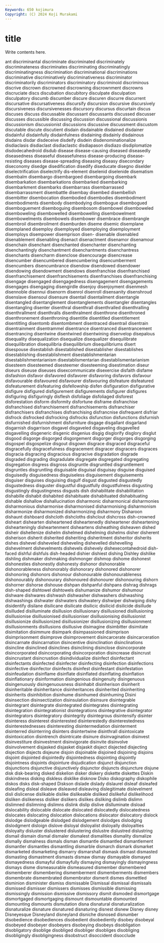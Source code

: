 ```yaml
---
Keywords: 650 kojimura
Copyright: (C) 2024 Koji Murakami
---
```


# title

Write contents here.



ant
discriminantal discriminate discriminated discriminately discriminateness discriminates discriminating discriminatingly discriminatingness discrimination
discriminational discriminations discriminative discriminatively discriminativeness discriminator discriminatorily discriminators discriminatory discriminoid
discriminous discrive discrown discrowned discrowning discrownment discrowns discruciate discs discubation
discubitory disculpate disculpation disculpatory discumb discumber discure discuren discurre discurrent
discursative discursativeness discursify discursion discursive discursively discursiveness discursivenesses discursory discursus
discurtain discus discuses discuss discussable discussant discussants discussed discusser discusses
discussible discussing discussion discussional discussionis discussionism discussionist discussions discussive discussment
discustom discutable discute discutient disdain disdainable disdained disdainer disdainful disdainfully
disdainfulness disdaining disdainly disdainous disdains disdar disdeceive disdeify disdein disdenominationalize
disdiaclasis disdiaclast disdiaclastic disdiapason disdiazo disdiplomatize disdodecahedroid disdub disease disease-causing
diseased diseasedly diseasedness diseaseful diseasefulness disease-producing disease-resisting diseases disease-spreading diseasing
diseasy disecondary diseconomy disedge disedification disedify diseducate disegno diselder diselectrification
diselectrify dis-element diselenid diselenide disematism disembalm disembargo disembargoed disembargoing disembark
disembarkation disembarkations disembarked disembarking disembarkment disembarks disembarrass disembarrassed disembarrassment disembattle
disembay disembed disembellish disembitter disembocation disembodied disembodies disembodiment disembodiments disembody
disembodying disembogue disembogued disemboguement disemboguing disembosom disembowel disemboweled disemboweling disembowelled
disembowelling disembowelment disembowelments disembowels disembower disembrace disembrangle disembroil disembroilment disemburden
diseme disemic disemplane disemplaned disemploy disemployed disemploying disemployment disemploys disempower
disemprison disen- disenable disenabled disenablement disenabling disenact disenactment disenamor disenamour
disenchain disenchant disenchanted disenchanter disenchanting disenchantingly disenchantment disenchantments disenchantress disenchants
disencharm disenclose disencourage disencrease disencumber disencumbered disencumbering disencumberment disencumbers disencumbrance
disendow disendowed disendower disendowing disendowment disendows disenfranchise disenfranchised disenfranchisement disenfranchisements
disenfranchises disenfranchising disengage disengaged disengagedness disengagement disengagements disengages disengaging disengirdle
disenjoy disenjoyment disenmesh disennoble disennui disenorm disenrol disenroll disensanity disenshroud
disenslave disensoul disensure disentail disentailment disentangle disentangled disentanglement disentanglements disentangler
disentangles disentangling disenter disenthral disenthrall disenthralled disenthralling disenthrallment disenthralls disenthralment
disenthrone disenthroned disenthronement disenthroning disentitle disentitled disentitlement disentitling disentomb disentombment
disentraced disentrail disentrain disentrainment disentrammel disentrance disentranced disentrancement disentrancing disentwine
disentwined disentwining disenvelop disepalous disequality disequalization disequalize disequalizer disequilibrate disequilibration
disequilibria disequilibrium disequilibriums disert disespouse disestablish disestablished disestablisher disestablishes disestablishing
disestablishment disestablishmentarian disestablishmentarianism disestablismentarian disestablismentarianism disesteem disesteemed disesteemer disesteeming disestimation
diseur diseurs diseuse diseuses disexcommunicate disexercise disfaith disfame disfashion disfavor
disfavored disfavorer disfavoring disfavors disfavour disfavourable disfavoured disfavourer disfavouring disfeature
disfeatured disfeaturement disfeaturing disfellowship disfen disfiguration disfigurative disfigure disfigured disfigurement
disfigurements disfigurer disfigures disfiguring disfiguringly disflesh disfoliage disfoliaged disforest disforestation
disform disformity disfortune disframe disfranchise disfranchised disfranchisement disfranchisements disfranchiser disfranchisers
disfranchises disfranchising disfrancnise disfrequent disfriar disfrock disfrocked disfrocking disfrocks disfunction
disfunctions disfurnish disfurnished disfurnishment disfurniture disgage disgallant disgarland disgarnish disgarrison
disgavel disgaveled disgaveling disgavelled disgavelling disgeneric disgenic disgenius disgig disglorify
disglory disglut disgood disgorge disgorged disgorgement disgorger disgorges disgorging disgospel
disgospelize disgout disgown disgrace disgraced disgraceful disgracefully disgracefulness disgracement disgracer
disgracers disgraces disgracia disgracing disgracious disgracive disgradation disgrade disgraded disgrading
disgradulate disgregate disgregated disgregating disgregation disgress disgross disgruntle disgruntled disgruntlement
disgruntles disgruntling disguisable disguisal disguisay disguise disguised disguisedly disguisedness disguiseless
disguisement disguisements disguiser disguises disguising disgulf disgust disgusted disgustedly disgustedness
disguster disgustful disgustfully disgustfulness disgusting disgustingly disgustingness disgusts dish dishabilitate
dishabilitation dishabille dishabit dishabited dishabituate dishabituated dishabituating dishable dishallow dishallucination
disharmonic disharmonical disharmonies disharmonious disharmonise disharmonised disharmonising disharmonism disharmonize disharmonized
disharmonizing disharmony Disharoon dishaunt dishboard dishcloth dishcloths dishclout dishcross dish-crowned
disheart dishearten disheartened disheartenedly disheartener disheartening dishearteningly disheartenment disheartens disheathing
disheaven dished disheir dishellenize dishelm dishelmed dishelming dishelms disher disherent
disherison disherit disherited disheriting disheritment disheritor disherits dishes dishevel disheveled
disheveling dishevelled dishevelling dishevelment dishevelments dishevels dishevely dishexecontahedroid dish-faced dishful
dishfuls dish-headed dishier dishiest dishing Dishley dishlike dishling dishmaker dishmaking
dishmonger dishmop dishome dishonest dishonesties dishonestly dishonesty dishonor dishonorable dishonorableness
dishonorably dishonorary dishonored dishonorer dishonoring dishonors dishonour dishonourable dishonourableness dishonourably
dishonourary dishonoured dishonourer dishonouring dishorn dishorner dishorse dishouse dishpan dishpanful
dishpans dishrag dishrags dish-shaped dishtowel dishtowels dishumanize dishumor dishumour dishware
dishwares dishwash dishwasher dishwashers dishwashing dishwashings dishwater dishwaters dishwatery dishwiper
dishwiping dishy disidentify disilane disilicane disilicate disilicic disilicid disilicide disillude
disilluded disilluminate disillusion disillusionary disillusioned disillusioning disillusionise disillusionised disillusioniser disillusionising
disillusionist disillusionize disillusionized disillusionizer disillusionizing disillusionment disillusionments disillusions disillusive disimagine
disimbitter disimitate disimitation disimmure disimpark disimpassioned disimprison disimprisonment disimprove disimprovement
disincarcerate disincarceration disincarnate disincarnation disincentive disinclination disinclinations disincline disinclined disinclines
disinclining disinclose disincorporate disincorporated disincorporating disincorporation disincrease disincrust disincrustant disincrustion
disindividualize disinfect disinfectant disinfectants disinfected disinfecter disinfecting disinfection disinfections disinfective
disinfector disinfects disinfest disinfestant disinfestation disinfeudation disinflame disinflate disinflated disinflating
disinflation disinflationary disinformation disingenious disingenuity disingenuous disingenuously disingenuousness disinhabit disinherison
disinherit disinheritable disinheritance disinheritances disinherited disinheriting disinherits disinhibition disinhume disinhumed
disinhuming Disini disinsection disinsectization disinsulation disinsure disintegrable disintegrant disintegrate disintegrated
disintegrates disintegrating disintegration disintegrationist disintegrations disintegrative disintegrator disintegrators disintegratory disintegrity
disintegrous disintensify disinter disinteress disinterest disinterested disinterestedly disinterestedness disinterestednesses disinteresting
disintermediation disinterment disinterred disinterring disinters disintertwine disinthrall disintoxicate disintoxication disintrench
disintricate disinure disinvagination disinvest disinvestiture disinvestment disinvigorate disinvite disinvolve disinvolvement
disjasked disjasket disjaskit disject disjected disjecting disjection disjects disjeune disjoin
disjoinable disjoined disjoining disjoins disjoint disjointed disjointedly disjointedness disjointing disjointly
disjointness disjoints disjointure disjudication disjunct disjunction disjunctions disjunctive disjunctively disjunctor
disjuncts disjuncture disjune disk disk-bearing disked diskelion disker diskery diskette
diskettes Diskin diskindness disking diskless disklike disknow Disko diskography diskophile
diskos disks disk-shaped Diskson dislade dislady dislaurel disleaf disleafed disleafing
disleal disleave disleaved disleaving dislegitimate dislevelment disli dislicense dislikable dislike
dislikeable disliked dislikeful dislikelihood disliken dislikeness disliker dislikers dislikes disliking
dislimb dislimn dislimned dislimning dislimns dislink dislip dislive dislluminate disload
dislocability dislocable dislocate dislocated dislocatedly dislocatedness dislocates dislocating dislocation dislocations
dislocator dislocatory dislock dislodge dislodgeable dislodged dislodgement dislodges dislodging dislodgment
disloign dislove disloyal disloyalist disloyally disloyalties disloyalty disluster dislustered dislustering
dislustre dislustred dislustring dismail dismain dismal dismaler dismalest dismalities dismality
dismalize dismally dismalness dismals disman dismantle dismantled dismantlement dismantler dismantles
dismantling dismarble dismarch dismark dismarket dismarketed dismarketing dismarry dismarshall dismask
dismast dismasted dismasting dismastment dismasts dismaw dismay dismayable dismayed dismayedness
dismayful dismayfully dismaying dismayingly dismayingness dismays disme dismeasurable dismeasured dismember
dismembered dismemberer dismembering dismemberment dismemberments dismembers dismembrate dismembrated dismembrator dismerit
dismes dismettled disminion disminister dismiss dismissable Dismissal dismissal dismissals dismissed
dismisser dismissers dismisses dismissible dismissing dismissingly dismission dismissive dismissory dismit
dismoded dismortgage dismortgaged dismortgaging dismount dismountable dismounted dismounting dismounts dismutation
disna disnatural disnaturalization disnaturalize disnature disnatured disnaturing disnest disnew Disney
disney Disneyesque Disneyland disneyland disniche disnosed disnumber disobedience disobediences disobedient
disobediently disobey disobeyal disobeyed disobeyer disobeyers disobeying disobeys disobligation disobligatory
disoblige disobliged disobliger disobliges disobliging disobligingly disobligingness disobstruct disoccident disocclude
